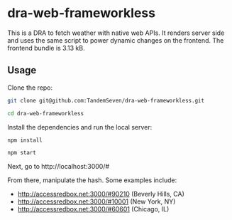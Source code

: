 # dra-web-frameworkless

This is a DRA to fetch weather with native web APIs. It renders server side and
uses the same script to power dynamic changes on the frontend. The frontend
bundle is 3.13 kB.

## Usage

Clone the repo:

```bash
git clone git@github.com:TandemSeven/dra-web-frameworkless.git

cd dra-web-frameworkless
```

Install the dependencies and run the local server:

```bash
npm install

npm start
```

Next, go to http://localhost:3000/#

From there, manipulate the hash. Some examples include:

- http://accessredbox.net:3000/#90210 (Beverly Hills, CA)
- http://accessredbox.net:3000/#10001 (New York, NY)
- http://accessredbox.net:3000/#60601 (Chicago, IL)
